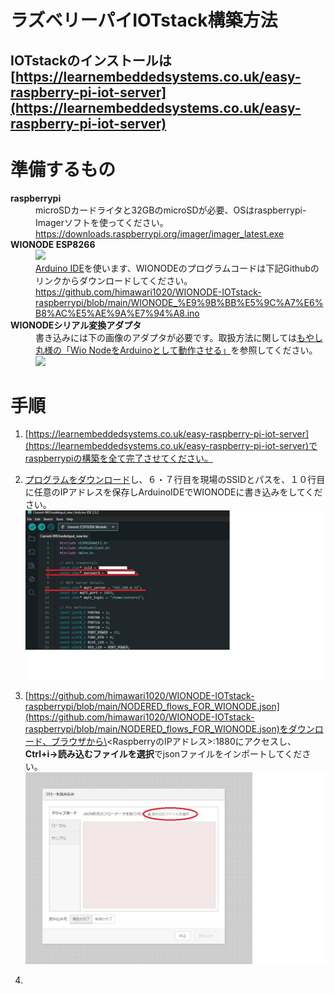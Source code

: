 # ラズベリーパイIOTstack構築方法
## IOTstackのインストールは[https://learnembeddedsystems.co.uk/easy-raspberry-pi-iot-server](https://learnembeddedsystems.co.uk/easy-raspberry-pi-iot-server)

# 準備するもの
<dl>
    <dt><strong>raspberrypi</strong></dt>
    <dd>microSDカードライタと32GBのmicroSDが必要、OSはraspberrypi-Imagerソフトを使ってください。<br><a href="https://downloads.raspberrypi.org/imager/imager_latest.exe">https://downloads.raspberrypi.org/imager/imager_latest.exe</a></dd>
    <dt><strong>WIONODE ESP8266</strong></dt>
    <dd><img width=350 src="https://github.com/himawari1020/WIONODE-IOTstack-raspberrypi/blob/main/src/img/003_%E8%B3%87%E6%96%99.jpg?raw=true"><br><a href="https://www.arduino.cc/en/software">Arduino IDE</a>を使います、WIONODEのプログラムコードは下記Githubのリンクからダウンロードしてください。<a href="https://github.com/himawari1020/WIONODE-IOTstack-raspberrypi/blob/main/WIONODE_%E9%9B%BB%E5%9C%A7%E6%B8%AC%E5%AE%9A%E7%94%A8.ino">https://github.com/himawari1020/WIONODE-IOTstack-raspberrypi/blob/main/WIONODE_%E9%9B%BB%E5%9C%A7%E6%B8%AC%E5%AE%9A%E7%94%A8.ino</a></dd>
    <dt><strong>WIONODEシリアル変換アダプタ</strong></dt>
    <dd>書き込みには下の画像のアダプタが必要です。取扱方法に関しては<a href="https://dev-moyashi.hatenablog.com/entry/2016/09/08/185933">もやし丸様の「Wio NodeをArduinoとして動作させる」</a>を参照してください。<br><img width=350 src="https://github.com/himawari1020/WIONODE-IOTstack-raspberrypi/blob/main/src/img/002_%E8%B3%87%E6%96%99.jpg?raw=true"></dd>
</dl>

# 手順

1. [https://learnembeddedsystems.co.uk/easy-raspberry-pi-iot-server](https://learnembeddedsystems.co.uk/easy-raspberry-pi-iot-server)でraspberrypiの構築を全て完了させてください。

2. [プログラムをダウンロード](https://github.com/himawari1020/WIONODE-IOTstack-raspberrypi/blob/main/WIONODE_%E9%9B%BB%E5%9C%A7%E6%B8%AC%E5%AE%9A%E7%94%A8.ino)し、６・７行目を現場のSSIDとパスを、１０行目に任意のIPアドレスを保存しArduinoIDEでWIONODEに書き込みをしてください。<br>![手順2](https://github.com/himawari1020/WIONODE-IOTstack-raspberrypi/blob/main/src/img/004_%E6%89%8B%E9%A0%86.jpg?raw=true)

3. [https://github.com/himawari1020/WIONODE-IOTstack-raspberrypi/blob/main/NODERED_flows_FOR_WIONODE.json](https://github.com/himawari1020/WIONODE-IOTstack-raspberrypi/blob/main/NODERED_flows_FOR_WIONODE.json)をダウンロード、ブラウザから\<RaspberryのIPアドレス\>:1880にアクセスし、**Ctrl+i→読み込むファイルを選択**でjsonファイルをインポートしてください。<br>![手順1](https://github.com/himawari1020/WIONODE-IOTstack-raspberrypi/blob/main/src/img/001_%E6%89%8B%E9%A0%86.jpg?raw=true)

4. 
